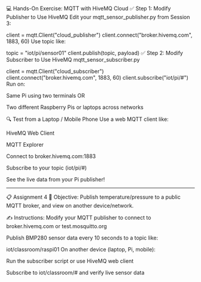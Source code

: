 💻 Hands-On Exercise: MQTT with HiveMQ Cloud
✅ Step 1: Modify Publisher to Use HiveMQ
Edit your mqtt_sensor_publisher.py from Session 3:


client = mqtt.Client("cloud_publisher")
client.connect("broker.hivemq.com", 1883, 60)
Use topic like:

topic = "iot/pi/sensor01"
client.publish(topic, payload)
✅ Step 2: Modify Subscriber to Use HiveMQ
mqtt_sensor_subscriber.py


client = mqtt.Client("cloud_subscriber")
client.connect("broker.hivemq.com", 1883, 60)
client.subscribe("iot/pi/#")
Run on:

Same Pi using two terminals OR

Two different Raspberry Pis or laptops across networks

🔍 Test from a Laptop / Mobile Phone
Use a web MQTT client like:

HiveMQ Web Client

MQTT Explorer

Connect to broker.hivemq.com:1883

Subscribe to your topic (iot/pi/#)

See the live data from your Pi publisher!



-----------------------------------------------------------------------
📋 Assignment 4
🧪 Objective:
Publish temperature/pressure to a public MQTT broker, and view on another device/network.




✍️ Instructions:
Modify your MQTT publisher to connect to broker.hivemq.com or test.mosquitto.org

Publish BMP280 sensor data every 10 seconds to a topic like:

iot/classroom/raspi01
On another device (laptop, Pi, mobile):

Run the subscriber script or use HiveMQ web client

Subscribe to iot/classroom/# and verify live sensor data